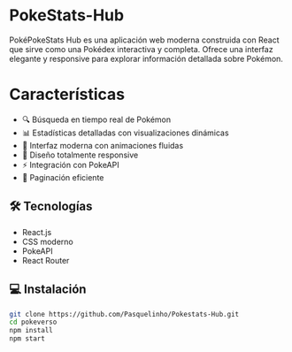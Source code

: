 # PokeStats-Hub
PokéPokeStats Hub es una aplicación web moderna construida con React que sirve como una Pokédex interactiva y completa. Ofrece una interfaz elegante y responsive para explorar información detallada sobre Pokémon.
# Características

- 🔍 Búsqueda en tiempo real de Pokémon
- 📊 Estadísticas detalladas con visualizaciones dinámicas
- 🎨 Interfaz moderna con animaciones fluidas
- 📱 Diseño totalmente responsive
- ⚡ Integración con PokeAPI
- 🔄 Paginación eficiente

## 🛠️ Tecnologías

- React.js
- CSS moderno
- PokeAPI
- React Router

## 💻 Instalación

```bash
git clone https://github.com/Pasquelinho/Pokestats-Hub.git
cd pokeverso
npm install
npm start
